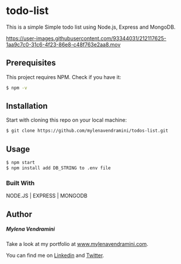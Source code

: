 # todo-list

This is a simple Simple todo list using Node.js, Express and MongoDB.

https://user-images.githubusercontent.com/93344031/212117625-1aa9c7c0-31c6-4f23-86e8-c48f763e2aa8.mov

## Prerequisites

This project requires NPM. Check if you have it:

```bash
$ npm -v
```

## Installation

Start with cloning this repo on your local machine:

```bash
$ git clone https://github.com/mylenavendramini/todos-list.git
```

## Usage

```bash
$ npm start
$ npm install add DB_STRING to .env file
```

### Built With

NODE.JS | EXPRESS | MONGODB

## Author

##### Mylena Vendramini

Take a look at my portfolio at www.mylenavendramini.com.

You can find me on [Linkedin](https://www.linkedin.com/in/mylenavendramini/) and [Twitter](https://twitter.com/mmvendramini).
